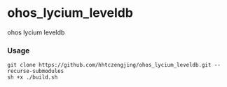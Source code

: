 # ohos_lycium_leveldb

ohos lycium leveldb

### Usage

```
git clone https://github.com/hhtczengjing/ohos_lycium_leveldb.git --recurse-submodules
sh +x ./build.sh
```